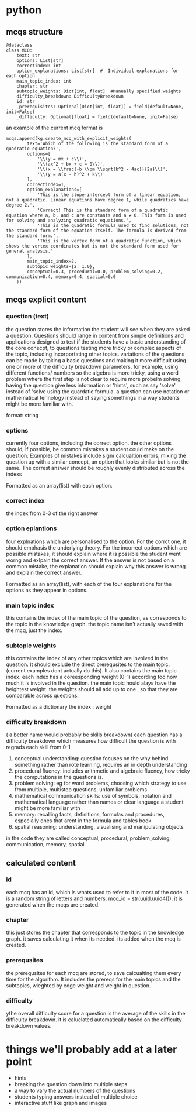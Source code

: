 # python
## mcqs structure

``` 
@dataclass
class MCQ:
    text: str
    options: List[str]
    correctindex: int
    option_explanations: List[str]  #  Individual explanations for each option
    main_topic_index: int
    chapter: str
    subtopic_weights: Dict[int, float]  #Manually specified weights
    difficulty_breakdown: DifficultyBreakdown
    id: str
    _prerequisites: Optional[Dict[int, float]] = field(default=None, init=False)
    _difficulty: Optional[float] = field(default=None, init=False) 
```
an example of the current mcq format is 
```    
mcqs.append(kg.create_mcq_with_explicit_weights(
        text='Which of the following is the standard form of a quadratic equation?',
        options=[
            '\\(y = mx + c\\)',
            '\\(ax^2 + bx + c = 0\\)',
            '\\(x = \\frac{-b \\pm \\sqrt{b^2 - 4ac}}{2a}\\)',
            '\\(y = a(x - h)^2 + k\\)'
        ],
        correctindex=1,
        option_explanations=[
            'This is the slope-intercept form of a linear equation, not a quadratic. Linear equations have degree 1, while quadratics have degree 2.',
            'Correct! This is the standard form of a quadratic equation where a, b, and c are constants and a ≠ 0. This form is used for solving and analyzing quadratic equations.',
            'This is the quadratic formula used to find solutions, not the standard form of the equation itself. The formula is derived from the standard form.',
            'This is the vertex form of a quadratic function, which shows the vertex coordinates but is not the standard form used for general analysis.'
        ],
        main_topic_index=2,
        subtopic_weights={2: 1.0},
        conceptual=0.3, procedural=0.0, problem_solving=0.2, communication=0.4, memory=0.4, spatial=0.0
    ))
```



## mcqs explicit content
### question (text)
the question stores the information the student will see when they are asked a question. Questions should range in content from simple definitions and applications designed to test if the students have a basic understanding of the core conecpt, to questions testing more tricky or complex aspects of the topic, including incorportating other topics. 
    variations of the questions can be made by taking a basic questions and making it more difficult using one or more of the difficulty breakdown parameters. for example, using different functions/ numbers so the algebra is more tricky, using a word problem where the first step is not clear to require more probelm solving, having the question give less information or 'hints', such as say 'solve' instead of 'solve using the quardatic formula. a question can use notation or mathematical terinology instead of saying somethings in a way students might be more familiar with. 

format: string
### options
currently four options, including the correct option. the other options should, if possible, be common mistakes a student could make on the question. Examples of mistakes include sign/ calcualtion errors, mixing the question up with a similar concept, an option that looks similar but is not the same. The correst answer should be roughly evenly distributed across the indexs

Formatted as an array(list) with each option. 
### correct index
the index from 0-3 of the right answer
### option eplantions
four explnations which are personalised to the option. For the corrct one, it should emphasis the underlying theory. For the incorrect options which are possible mistakes, it should explain where it is possible the student went worng and exlpain the correct answer. If the answer is not based on a common mistake, the explanation should explain why this answer is wrong and explain the correct answer. 

Formatted as an array(list), with each of the four explanations for the options as they appear in options. 
### main topic index
this contains the index of the main topic of the question, as corresponds to the topic in the knowledge graph. the topic name isn't actually saved with the mcq, just the index.

### subtopic weights
this contains the index of any other topics which are involved in the question. It should exclude the direct prerequsites to the main topic.  (current examples dont actually do this). It also contains the main topic index. each index has a coreesponding weight (0-1) according too how much it is involved in the question. the main topic hould alays have the heightest weight. the weights should all add up to one , so that they are comparable across questions. 

Formatted as a dictionary the index : weight

### difficulty breakdown
( a better name would probably be skills breakdown)
each question has a difficulty breakdown which measures how difficult the question is with regrads each skill from 0-1
1. conceptual understanding: question focuses on the why behind something rather than rote learning, requires an in depth understanding
2. procedural fluency: includes arithmetic and algebraic fluency, how tricky the computations in the questions is.
3. problem solving: eg for word problems, choosing which strategy to use from multiple, multistep questions, unfamiliar problems
4. mathematical communication skills: use of symbols, notation and mathematical language rather than names or clear language a student might be more familiar with
5. memory: recalling facts, definitions, formulas and procedures, especially ones that arent in the formula and tables book
6. spatial reasoning: understanding, visualising and manipulating objects

in the code they are called conceptual, procedural, problem_solving, communication, memory, spatial

## calculated content
### id
each mcq has an id, which is whats used to refer to it in most of the code. It is a random string of letters and numbers: mcq_id = str(uuid.uuid4()). it is generated when the mcqs are created.  

### chapter
this just stores the chapter that corresponds to the topic in the knowledge graph. it saves calculating it when its needed. its added when the mcq is created.

### prerequsites
the prerequsites for each mcq are stored, to save calcualting them every time for the algorithm. It includes the prereqs for the main topics and the subtopics, wieghted by edge weight and weight in question. 

### difficulty
ythe overall difficulty score for a question is the average of the skills in the difficulty breakdown. it is caluclated automatically based on the difficulty breakdown values. 

# things we'll probably add at a later point
- hints
- breaking the question down into multiple steps
- a way to vary the actual numbers of the questions
- students typing answers instead of multiple choice
- interactive stuff like graph and images